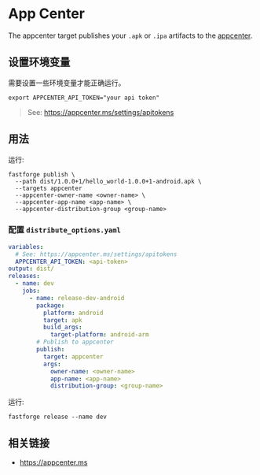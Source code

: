 # App Center

The appcenter target publishes your `.apk` or `.ipa` artifacts to the [appcenter](https://appcenter.ms).

## 设置环境变量

需要设置一些环境变量才能正确运行。

```
export APPCENTER_API_TOKEN="your api token"
```

> See: https://appcenter.ms/settings/apitokens

## 用法

运行:

```
fastforge publish \
  --path dist/1.0.0+1/hello_world-1.0.0+1-android.apk \
  --targets appcenter
  --appcenter-owner-name <owner-name> \
  --appcenter-app-name <app-name> \
  --appcenter-distribution-group <group-name>
```

### 配置 `distribute_options.yaml`

```yaml
variables:
  # See: https://appcenter.ms/settings/apitokens
  APPCENTER_API_TOKEN: <api-token>
output: dist/
releases:
  - name: dev
    jobs:
      - name: release-dev-android
        package:
          platform: android
          target: apk
          build_args:
            target-platform: android-arm
        # Publish to appcenter
        publish:
          target: appcenter
          args:
            owner-name: <owner-name>
            app-name: <app-name>
            distribution-group: <group-name>
```

运行:

```
fastforge release --name dev
```

## 相关链接

- https://appcenter.ms
